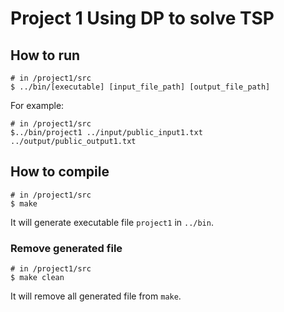 # Project 1 Using DP to solve TSP

## How to run

```
# in /project1/src
$ ../bin/[executable] [input_file_path] [output_file_path]
```

For example:

```
# in /project1/src
$../bin/project1 ../input/public_input1.txt ../output/public_output1.txt
```

## How to compile

```
# in /project1/src
$ make
```

It will generate executable file `project1` in `../bin`.

### Remove generated file

```
# in /project1/src
$ make clean
```

It will remove all generated file from `make`.
